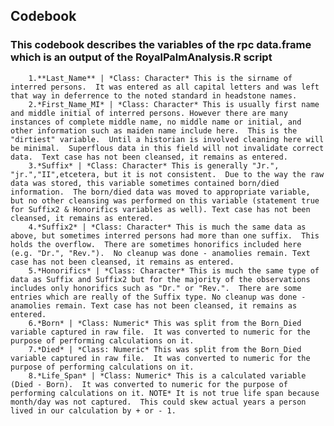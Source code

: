 ## Codebook
### This codebook describes the variables of the rpc data.frame which is an output of the RoyalPalmAnalysis.R script
        
        1.**Last_Name** | *Class: Character* This is the sirname of interred persons.  It was entered as all capital letters and was left that way in deferrence to the noted standard in headstone names.
        2.*First_Name_MI* | *Class: Character* This is usually first name and middle initial of interred persons. However there are many instances of complete middle name, no middle name or initial, and other information such as maiden name include here.  This is the "dirtiest" variable.  Until a historian is involved cleaning here will be minimal.  Superflous data in this field will not invalidate correct data.  Text case has not been cleansed, it remains as entered.
        3.*Suffix* | *Class: Character* This is generally "Jr.", "jr.","II",etcetera, but it is not consistent.  Due to the way the raw data was stored, this variable sometimes contained born/died information.  The born/died data was moved to appropriate variable, but no other cleansing was performed on this variable (statement true for Suffix2 & Honorifics variables as well). Text case has not been cleansed, it remains as entered.
        4.*Suffix2* | *Class: Character* This is much the same data as above, but sometimes interred persons had more than one suffix.  This holds the overflow.  There are sometimes honorifics included here (e.g. "Dr.", "Rev.").  No cleanup was done - anamolies remain. Text case has not been cleansed, it remains as entered.
        5.*Honorifics* | *Class: Character* This is much the same type of data as Suffix and Suffix2 but for the majority of the observations includes only honorifics such as "Dr." or "Rev.".  There are some entries which are really of the Suffix type. No cleanup was done - anamolies remain. Text case has not been cleansed, it remains as entered.
        6.*Born* | *Class: Numeric* This was split from the Born_Died variable captured in raw file.  It was converted to numeric for the purpose of performing calculations on it.
        7.*Died* | *Class: Numeric* This was split from the Born_Died variable captured in raw file.  It was converted to numeric for the purpose of performing calculations on it.
        8.*Life_Span* | *Class: Numeric* This is a calculated variable (Died - Born).  It was converted to numeric for the purpose of performing calculations on it. NOTE* It is not true life span because month/day was not captured.  This could skew actual years a person lived in our calculation by + or - 1.
